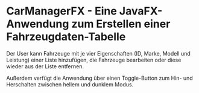 # CarManagerFX - Eine JavaFX-Anwendung zum Erstellen einer Fahrzeugdaten-Tabelle

<p>Der User kann Fahrzeuge mit je vier Eigenschaften (ID, Marke, Modell und Leistung)
einer Liste hinzufügen, die Fahrzeuge bearbeiten oder diese wieder aus der Liste entfernen.</p>
<p>Außerdem verfügt die Anwendung über einen Toggle-Button zum Hin- und Herschalten zwischen hellem und dunklem Modus.</p>
